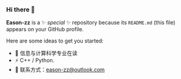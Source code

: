 ### Hi there 👋

**Eason-zz** is a ✨ _special_ ✨ repository because its `README.md` (this file) appears on your GitHub profile.

Here are some ideas to get you started:

- 🔭 信息与计算科学专业在读
- ⚡ C++ / Python.
- 💬 联系方式：[eason-zz@outlook.com](eason-zz@outlook.com)
